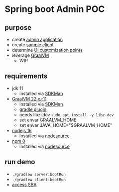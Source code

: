 # Spring boot Admin POC

## purpose
- create [admin application](server/README.md)
- create [sample client](client/README.md)
- determine [UI customization points](server/ui/README.md)
- leverage [GraalVM](https://www.graalvm.org)
    - WIP

## requirements
- jdk 11
    - installed via [SDKMan](https://sdkman.io/jdks#open)
- [GraalVM 22.x.r11](https://www.graalvm.org/latest/docs/)
    - installed via [SDKMan](https://sdkman.io/jdks#grl)
    - [gradle plugin](https://graalvm.github.io/native-build-tools/latest/gradle-plugin.html)
    - needs libz-dev ```sudo apt install -y libz-dev```
    - set envar GRAALVM_HOME <graalvm install dir>
    - set envar JAVA_HOME="$GRAALVM_HOME"
- [nodejs 16](https://nodejs.org/en/)
    - installed via [nodesource](https://github.com/nodesource/distributions)
- [npm 8](https://www.npmjs.com/)
    - installed via [nodesource](https://github.com/nodesource/distributions)


## run demo
- ```./gradlew server:bootRun```
- ```./gradlew client:bootRun```
- [access SBA](http://localhost:8080/applications)